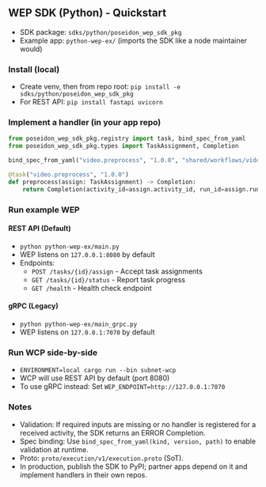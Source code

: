## WEP SDK (Python) - Quickstart

- SDK package: `sdks/python/poseidon_wep_sdk_pkg`
- Example app: `python-wep-ex/` (imports the SDK like a node maintainer would)

### Install (local)
- Create venv, then from repo root: `pip install -e sdks/python/poseidon_wep_sdk_pkg`
- For REST API: `pip install fastapi uvicorn`

### Implement a handler (in your app repo)
```python
from poseidon_wep_sdk_pkg.registry import task, bind_spec_from_yaml
from poseidon_wep_sdk_pkg.types import TaskAssignment, Completion

bind_spec_from_yaml("video.preprocess", "1.0.0", "shared/workflows/video_v1_0_0.yaml")

@task("video.preprocess", "1.0.0")
def preprocess(assign: TaskAssignment) -> Completion:
    return Completion(activity_id=assign.activity_id, run_id=assign.run_id, status="SUCCESS", result_ref=f"{assign.upload_prefix}/result.json")
```

### Run example WEP

#### REST API (Default)
- `python python-wep-ex/main.py`
- WEP listens on `127.0.0.1:8080` by default
- Endpoints:
  - `POST /tasks/{id}/assign` - Accept task assignments
  - `GET /tasks/{id}/status` - Report task progress
  - `GET /health` - Health check endpoint

#### gRPC (Legacy)
- `python python-wep-ex/main_grpc.py`
- WEP listens on `127.0.0.1:7070` by default

### Run WCP side-by-side
- `ENVIRONMENT=local cargo run --bin subnet-wcp`
- WCP will use REST API by default (port 8080)
- To use gRPC instead: Set `WEP_ENDPOINT=http://127.0.0.1:7070`

### Notes
- Validation: If required inputs are missing or no handler is registered for a received activity, the SDK returns an ERROR Completion.
- Spec binding: Use `bind_spec_from_yaml(kind, version, path)` to enable validation at runtime.
- Proto: `proto/execution/v1/execution.proto` (SoT).
- In production, publish the SDK to PyPI; partner apps depend on it and implement handlers in their own repos.
